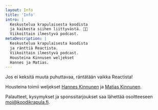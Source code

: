 ```yaml
---
layout: Info
title: 'Info'
intro: |
  Keskustelua krapulaisesta koodista
  ja kaikesta siihen liittyvästä. 🤑🍻
  Viikoittain ilmestyvä podcast.
metaDescription: |
  Keskustelua krapulaisesta koodista
  ja ränttiä Reactista.
  Viikoittain ilmestyvä podcast.
  Housteina Kinnusen weljekset
  Hannes ja Matias.
---
```


Jos ei keksitä muuta puhuttavaa,
räntätään vaikka Reactista!

Housteina toimii weljekset
[Hannes Kinnunen][hanki.dev]
ja
[Matias Kinnunen][mtsknn.fi].

Palautteet, kysymykset ja sponssitarjoukset
saa lähettää osoitteeseen
[moi@koodikrapula.fi][email].

[email]: mailto:moi@koodirapula.fi
[hanki.dev]: https://hanki.dev/
[mtsknn.fi]: https://mtsknn.fi/
